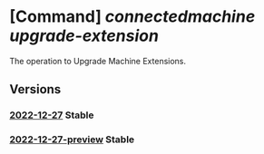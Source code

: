 # [Command] _connectedmachine upgrade-extension_

The operation to Upgrade Machine Extensions.

## Versions

### [2022-12-27](/Resources/mgmt-plane/L3N1YnNjcmlwdGlvbnMve30vcmVzb3VyY2Vncm91cHMve30vcHJvdmlkZXJzL21pY3Jvc29mdC5oeWJyaWRjb21wdXRlL21hY2hpbmVzL3t9L3VwZ3JhZGVleHRlbnNpb25z/2022-12-27.xml) **Stable**

<!-- mgmt-plane /subscriptions/{}/resourcegroups/{}/providers/microsoft.hybridcompute/machines/{}/upgradeextensions 2022-12-27 -->

### [2022-12-27-preview](/Resources/mgmt-plane/L3N1YnNjcmlwdGlvbnMve30vcmVzb3VyY2Vncm91cHMve30vcHJvdmlkZXJzL21pY3Jvc29mdC5oeWJyaWRjb21wdXRlL21hY2hpbmVzL3t9L3VwZ3JhZGVleHRlbnNpb25z/2022-12-27-preview.xml) **Stable**

<!-- mgmt-plane /subscriptions/{}/resourcegroups/{}/providers/microsoft.hybridcompute/machines/{}/upgradeextensions 2022-12-27-preview -->
